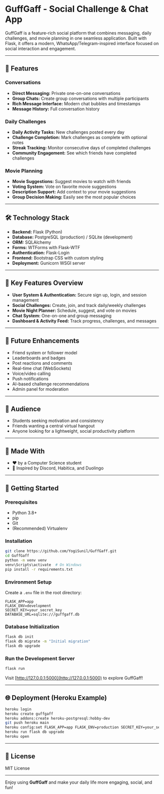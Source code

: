 # GuffGaff - Social Challenge & Chat App

GuffGaff is a feature-rich social platform that combines messaging, daily challenges, and movie planning in one seamless application. Built with Flask, it offers a modern, WhatsApp/Telegram-inspired interface focused on social interaction and engagement.

---

## 🚀 Features

### Conversations
- **Direct Messaging:** Private one-on-one conversations
- **Group Chats:** Create group conversations with multiple participants
- **Rich Message Interface:** Modern chat bubbles and timestamps
- **Message History:** Full conversation history

### Daily Challenges
- **Daily Activity Tasks:** New challenges posted every day
- **Challenge Completion:** Mark challenges as complete with optional notes
- **Streak Tracking:** Monitor consecutive days of completed challenges
- **Community Engagement:** See which friends have completed challenges

### Movie Planning
- **Movie Suggestions:** Suggest movies to watch with friends
- **Voting System:** Vote on favorite movie suggestions
- **Description Support:** Add context to your movie suggestions
- **Group Decision Making:** Easily see the most popular choices

---

## 🛠️ Technology Stack
- **Backend:** Flask (Python)
- **Database:** PostgreSQL (production) / SQLite (development)
- **ORM:** SQLAlchemy
- **Forms:** WTForms with Flask-WTF
- **Authentication:** Flask-Login
- **Frontend:** Bootstrap CSS with custom styling
- **Deployment:** Gunicorn WSGI server

---

## 🌟 Key Features Overview
- **User System & Authentication:** Secure sign up, login, and session management
- **Social Challenges:** Create, join, and track daily/weekly challenges
- **Movie Night Planner:** Schedule, suggest, and vote on movies
- **Chat System:** One-on-one and group messaging
- **Dashboard & Activity Feed:** Track progress, challenges, and messages

---

## 🚧 Future Enhancements
- Friend system or follower model
- Leaderboards and badges
- Post reactions and comments
- Real-time chat (WebSockets)
- Voice/video calling
- Push notifications
- AI-based challenge recommendations
- Admin panel for moderation

---

## 👥 Audience
- Students seeking motivation and consistency
- Friends wanting a central virtual hangout
- Anyone looking for a lightweight, social productivity platform

---

## 🙌 Made With
- ❤️ by a Computer Science student
- 🧠 Inspired by Discord, Habitica, and Duolingo

---

## 🚀 Getting Started

### Prerequisites
- Python 3.8+
- pip
- Git
- (Recommended) Virtualenv

### Installation
```sh
git clone https://github.com/YogiSunil/GuffGaff.git
cd GuffGaff
python -m venv venv
venv\Scripts\activate  # On Windows
pip install -r requirements.txt
```

### Environment Setup
Create a `.env` file in the root directory:
```
FLASK_APP=app
FLASK_ENV=development
SECRET_KEY=your_secret_key
DATABASE_URL=sqlite:///guffgaff.db
```

### Database Initialization
```sh
flask db init
flask db migrate -m "Initial migration"
flask db upgrade
```

### Run the Development Server
```sh
flask run
```
Visit [http://127.0.0.1:5000](http://127.0.0.1:5000) to explore GuffGaff!

---

## 🌐 Deployment (Heroku Example)
```sh
heroku login
heroku create guffgaff
heroku addons:create heroku-postgresql:hobby-dev
git push heroku main
heroku config:set FLASK_APP=app FLASK_ENV=production SECRET_KEY=your_secret_key
heroku run flask db upgrade
heroku open
```

---

## 📄 License
MIT License

---

Enjoy using **GuffGaff** and make your daily life more engaging, social, and fun!
